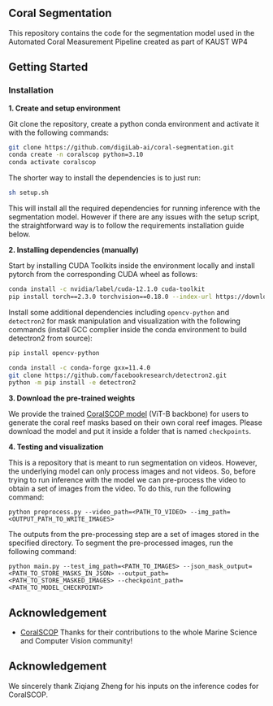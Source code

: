 ## Coral Segmentation

This repository contains the code for the segmentation model used in the Automated Coral
Measurement Pipeline created as part of KAUST WP4

## Getting Started
### Installation

**1. Create and setup environment**

Git clone the repository, create a python conda environment and activate it with the following commands:

```bash
git clone https://github.com/digiLab-ai/coral-segmentation.git
conda create -n coralscop python=3.10
conda activate coralscop
```

The shorter way to install the dependencies is to just run:

```bash
sh setup.sh
```
This will install all the required dependencies for running inference with the segmentation model.
However if there are any issues with the setup script, the straightforward way is to follow the requirements installation guide below.

**2. Installing dependencies (manually)**

Start by installing CUDA Toolkits inside the environment locally and install pytorch from the corresponding CUDA wheel as follows:

```bash
conda install -c nvidia/label/cuda-12.1.0 cuda-toolkit  
pip install torch==2.3.0 torchvision==0.18.0 --index-url https://download.pytorch.org/whl/cu121
```

Install some additional dependencies including `opencv-python` and `detectron2` for mask manipulation and visualization 
with the following commands (install GCC complier inside the conda environment to build detectron2 from source):

```bash
pip install opencv-python

conda install -c conda-forge gxx=11.4.0
git clone https://github.com/facebookresearch/detectron2.git
python -m pip install -e detectron2
```


**3. Download the pre-trained weights**

We provide the trained [CoralSCOP model](https://www.dropbox.com/scl/fi/pw5jiq9oc8e8kvkx1fdk0/vit_b_coralscop.pth?rlkey=qczdohnzxwgwoadpzeht0lim2&st=actcedwy&dl=0) (ViT-B backbone) for users to generate the coral reef masks based on their own coral reef images. Please download the model and put it inside a folder that is named `checkpoints`.


**4. Testing and visualization**

This is a repository that is meant to run segmentation on videos. However, the underlying model can only process images and not videos. 
So, before trying to run inference with the model we can pre-process the video to obtain a set of images from the video. To do this, run the following command:

```
python preprocess.py --video_path=<PATH_TO_VIDEO> --img_path=<OUTPUT_PATH_TO_WRITE_IMAGES>
```

The outputs from the pre-processing step are a set of images stored in the specified directory. To segment the pre-processed images, run the following command:

```
python main.py --test_img_path=<PATH_TO_IMAGES> --json_mask_output=<PATH_TO_STORE_MASKS_IN_JSON> --output_path=<PATH_TO_STORE_MASKED_IMAGES> --checkpoint_path=<PATH_TO_MODEL_CHECKPOINT>
```

## Acknowledgement

+ [CoralSCOP](https://github.com/zhengziqiang/CoralSCOP.git) Thanks for their contributions to the whole Marine Science and Computer Vision community!

## Acknowledgement

We sincerely thank Ziqiang Zheng for his inputs on the inference codes for CoralSCOP.
